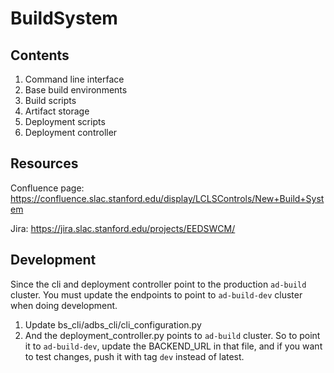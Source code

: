 # BuildSystem
## Contents
1. Command line interface
2. Base build environments
3. Build scripts
4. Artifact storage
5. Deployment scripts
6. Deployment controller
## Resources
Confluence page: https://confluence.slac.stanford.edu/display/LCLSControls/New+Build+System

Jira: https://jira.slac.stanford.edu/projects/EEDSWCM/

## Development
Since the cli and deployment controller point to the production `ad-build` cluster. You must update the endpoints to point to `ad-build-dev` cluster when doing development. 
1. Update bs_cli/adbs_cli/cli_configuration.py
2. And the deployment_controller.py points to `ad-build` cluster. So to point it to `ad-build-dev`, update the BACKEND_URL in that file, and if you want to test changes, push it with tag `dev` instead of latest.
